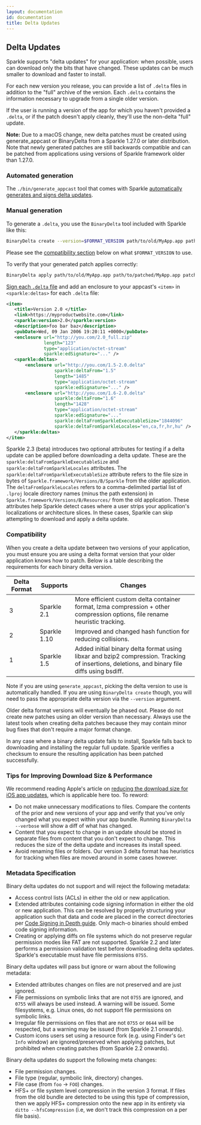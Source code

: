 ```yaml
---
layout: documentation
id: documentation
title: Delta Updates
---
```

## Delta Updates

Sparkle supports "delta updates" for your application: when possible, users can download only the bits that have changed. These updates can be much smaller to download and faster to install.

For each new version you release, you can provide a list of `.delta` files in addition to the "full" archive of the version. Each `.delta` contains the information necessary to upgrade from a single older version.

If the user is running a version of the app for which you haven't provided a `.delta`, or if the patch doesn't apply cleanly, they'll use the non-delta "full" update.

<div class="alert alert-warning" role="alert">
<strong>Note:</strong> Due to a macOS change, new delta patches must be created using generate_appcast or BinaryDelta from a Sparkle 1.27.0 or later distribution. Note that newly generated patches are still backwards compatible and can be patched from applications using versions of Sparkle framework older than 1.27.0.
</div>

### Automated generation

The `./bin/generate_appcast` tool that comes with Sparkle [automatically generates and signs delta updates](/documentation/#5-publish-your-appcast).

### Manual generation

To generate a `.delta`, you use the `BinaryDelta` tool included with Sparkle like this:

```sh
BinaryDelta create --version=$FORMAT_VERSION path/to/old/MyApp.app path/to/new/MyApp.app patch.delta
```

Please see the [compatibility section](#compatibility) below on what `$FORMAT_VERSION` to use.

To verify that your generated patch applies correctly:

```sh
BinaryDelta apply path/to/old/MyApp.app path/to/patched/MyApp.app patch.delta
```

[Sign each `.delta` file](/documentation/#3-segue-for-security-concerns) and add an enclosure to your appcast's `<item>` in `<sparkle:deltas>` for each `.delta` file:

```xml
<item>
   <title>Version 2.0 </title>
   <link>https://myproductwebsite.com</link>
   <sparkle:version>2.0</sparkle:version>
   <description>foo bar baz</description>
   <pubDate>Wed, 09 Jan 2006 19:20:11 +0000</pubDate>
   <enclosure url="http://you.com/2.0_full.zip"
              length="123"
              type="application/octet-stream"
              sparkle:edSignature="..." />
   <sparkle:deltas>
       <enclosure url="http://you.com/1.5-2.0.delta"
                  sparkle:deltaFrom="1.5"
                  length="1485"
                  type="application/octet-stream"
                  sparkle:edSignature="..." />
       <enclosure url="http://you.com/1.6-2.0.delta"
                  sparkle:deltaFrom="1.6"
                  length="1428"
                  type="application/octet-stream"
                  sparkle:edSignature="..."
                  sparkle:deltaFromSparkleExecutableSize="1844096"
                  sparkle:deltaFromSparkleLocales="en,ca,fr,hr,hu" />
   </sparkle:deltas>
</item>
```

Sparkle 2.3 (beta) introduces two optional attributes for testing if a delta update can be applied before downloading a delta update. These are the `sparkle:deltaFromSparkleExecutableSize` and `sparkle:deltaFromSparkleLocales` attributes. The `sparkle:deltaFromSparkleExecutableSize` attribute refers to the file size in bytes of `Sparkle.framework/Versions/B/Sparkle` from the older application. The `deltaFromSparkleLocales` refers to a comma-delimited partial list of `.lproj` locale directory names (minus the path extension) in `Sparkle.framework/Versions/B/Resources/` from the old application. These attributes help Sparkle detect cases where a user strips your application's localizations or architecture slices. In these cases, Sparkle can skip attempting to download and apply a delta update.

### Compatibility

When you create a delta update between two versions of your application, you must ensure you are using a delta format version that your older application knows how to patch. Below is a table describing the requirements for each binary delta version.

| Delta Format   | Supports                      | Changes                                                                                        |
| --------------- | ----------------------------- | ---------------------------------------------------------------------------------------------------- |
| 3               | Sparkle 2.1                   | More efficient custom delta container format, lzma compression + other compression options, file rename heuristic tracking. |
| 2               | Sparkle 1.10                  | Improved and changed hash function for reducing collisions.                                          |
| 1               | Sparkle 1.5                   | Added initial binary delta format using libxar and bzip2 compression. Tracking of insertions, deletions, and binary file diffs using bsdiff. |

Note if you are using `generate_appcast`, picking the delta version to use is automatically handled. If you are using `BinaryDelta create` though, you will need to pass the appropriate delta version via the `--version` argument.

Older delta format versions will eventually be phased out. Please do not create new patches using an older version than necessary. Always use the latest tools when creating delta patches because they may contain minor bug fixes that don't require a major format change.

In any case where a binary delta update fails to install, Sparkle falls back to downloading and installing the regular full update. Sparkle verifies a checksum to ensure the resulting application has been patched successfully.

### Tips for Improving Download Size & Performance

We recommend reading Apple's article on [reducing the download size for iOS app updates](https://developer.apple.com/library/content/qa/qa1779/_index.html), which is applicable here too. To reword:

* Do not make unnecessary modifications to files. Compare the contents of the prior and new versions of your app and verify that you've only changed what you expect within your app bundle. Running `BinaryDelta --verbose` will show a diff of what has changed.
* Content that you expect to change in an update should be stored in separate files from content that you don't expect to change. This reduces the size of the delta update and increases its install speed.
* Avoid renaming files or folders. Our version 3 delta format has heuristics for tracking when files are moved around in some cases however.

### Metadata Specification

Binary delta updates do not support and will reject the following metadata:

* Access control lists (ACLs) in either the old or new application.
* Extended attributes containing code signing information in either the old or new application. This can be resolved by properly structuring your application such that data and code are placed in the correct directories per [Code Signing in Depth guide](https://developer.apple.com/library/archive/technotes/tn2206/_index.html#//apple_ref/doc/uid/DTS40007919-CH1-TNTAG201). Only mach-o binaries should embed code signing information.
* Creating or applying diffs on file systems which do not preserve regular permission modes like FAT are not supported. Sparkle 2.2 and later performs a permission validation test before downloading delta updates. Sparkle's executable must have file permissions `0755`.

Binary delta updates will pass but ignore or warn about the following metadata:

* Extended attributes changes on files are not preserved and are just ignored.
* File permissions on symbolic links that are not `0755` are ignored, and `0755` will always be used instead. A warning will be issued. Some filesystems, e.g. Linux ones, do not support file permissions on symbolic links.
* Irregular file permissions on files that are not `0755` or `0644` will be respected, but a warning may be issued (from Sparkle 2.1 onwards).
* Custom icons users set using a resource fork (e.g. using Finder's `Get Info` window) are ignored/preserved when applying patches, but prohibited when creating patches (from Sparkle 2.2 onwards).

Binary delta updates do support the following meta changes:

* File permission changes.
* File type (regular, symbolic link, directory) changes.
* File case (from `foo` -> `FOO`) changes.
* HFS+ or file system level compression in the version 3 format. If files from the old bundle are detected to be using this type of compression, then we apply HFS+ compression onto the new app in its entirety via `ditto --hfsCompression` (i.e, we don't track this compression on a per file basis).
